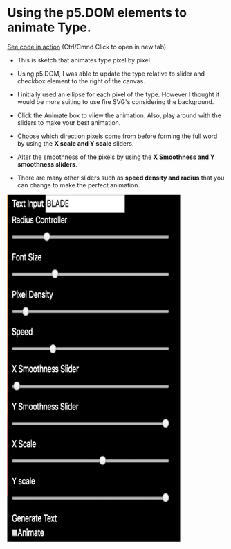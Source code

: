 # Using the p5.DOM elements to animate Type.

[See code in action](https://mgn00150905.github.io/GenerativeDesignProjects/Animation_With_DOM) (Ctrl/Cmnd Click to open in new tab)

* This is sketch that animates type pixel by pixel.

* Using p5.DOM, I was able to update the type relative to slider and checkbox element to the right of the canvas.

* I initially used an ellipse for each pixel of the type. However I thought it would be more suiting to use fire SVG's considering the    background.

* Click the Animate box to viiew the animation. Also, play around with the sliders to make your best animation.

* Choose which direction pixels come from before forming the full word by using the __X scale and Y scale__ sliders.

* Alter the smoothness of the pixels by using the __X Smoothness and Y smoothness sliders__.

* There are many other sliders such as __speed density and radius__ that you can change to make the perfect animation.

<!-- ![GitHub Logo](controls.png) -->
<img src="controls.png" width="400" height="800" />
